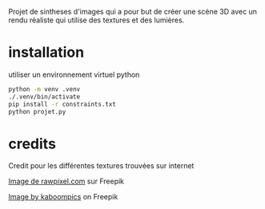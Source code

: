 Projet de sintheses d'images qui a pour but de créer une scène 3D avec un rendu réaliste qui utilise des textures et des lumières.
# installation
utiliser un environnement virtuel python
```bash
python -m venv .venv
./.venv/bin/activate
pip install -r constraints.txt
python projet.py
```
# credits
Credit pour les différentes textures trouvées sur internet

<a href="https://fr.freepik.com/vecteurs-libre/fond-design-texture-bois-chene_16339745.htm#query=wood%20texture&position=3&from_view=keyword&track=ais&uuid=148b4a16-e491-483e-b3db-329e87d4dd96">Image de rawpixel.com</a> sur Freepik

<a href="https://www.freepik.com/free-photo/close-up-green-bush_933064.htm#query=leaf%20texture&position=3&from_view=keyword&track=ais&uuid=845c733e-7c37-4f60-8ad7-a94cc511f687">Image by kaboompics</a> on Freepik